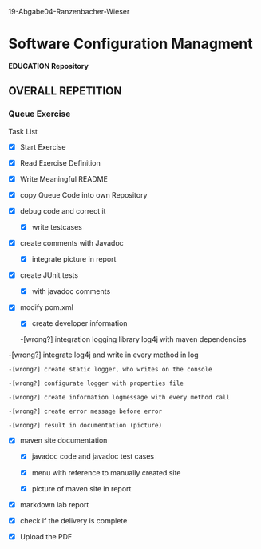 19-Abgabe04-Ranzenbacher-Wieser

# Software Configuration Managment #

**EDUCATION Repository**

## OVERALL REPETITION ##

### Queue Exercise ###

Task List 

-[x] Start Exercise

-[x] Read Exercise Definition

-[x] Write Meaningful README

-[x] copy Queue Code into own Repository

-[x] debug code and correct it

   -[x] write testcases
   
-[x] create comments with Javadoc

    -[x] integrate picture in report
    
-[x] create JUnit tests

    -[x] with javadoc comments
    
-[x] modify pom.xml

    -[x] create developer information
    
    -[wrong?] integration logging library log4j with maven dependencies
    
-[wrong?] integrate log4j and write in every method in log

    -[wrong?] create static logger, who writes on the console
    
    -[wrong?] configurate logger with properties file
    
    -[wrong?] create information logmessage with every method call
    
    -[wrong?] create error message before error 
    
    -[wrong?] result in documentation (picture)
    
-[x] maven site documentation

    -[x] javadoc code and javadoc test cases
    
    -[x] menu with reference to manually created site
    
    -[x] picture of maven site in report
    
-[x] markdown lab report

-[x] check if the delivery is complete

-[x] Upload the PDF
